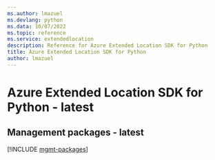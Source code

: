 ```yaml
---
ms.author: lmazuel
ms.devlang: python
ms.data: 10/07/2022
ms.topic: reference
ms.service: extendedlocation
description: Reference for Azure Extended Location SDK for Python
title: Azure Extended Location SDK for Python
author: lmazuel
---
```

# Azure Extended Location SDK for Python - latest

## Management packages - latest
[!INCLUDE [mgmt-packages](extended-location-mgmt-index.md)]